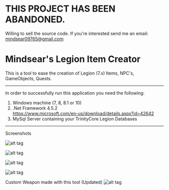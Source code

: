 # THIS PROJECT HAS BEEN ABANDONED. 
Willing to sell the source code. If you're interested send me an email: mindsear09765@gmail.com 


# Mindsear's Legion Item Creator
This is a tool to ease the creation of Legion (7.x) Items, NPC's, GameObjects, Quests.

_________________________________________________________________________________________

In order to successfully run this application you need the following:  
1) Windows machine (7, 8, 8.1 or 10)  
2) .Net Framework 4.5.2  
https://www.microsoft.com/en-us/download/details.aspx?id=42642  
3) MySql Server containing your TrinityCore Legion Databases  

_________________________________________________________________________________________  

Screenshots  

![alt tag](https://image.ibb.co/mhm6WJ/1.png)

![alt tag](https://image.ibb.co/j6os5d/2.png)

![alt tag](https://image.ibb.co/c8ZUJy/3.png)

![alt tag](https://image.ibb.co/greX5d/4.png)

Custom Weapon made with this tool (Updated)
![alt tag](https://image.ibb.co/h8Qpkd/Wo_WScrn_Shot_050918_231541.jpg)
